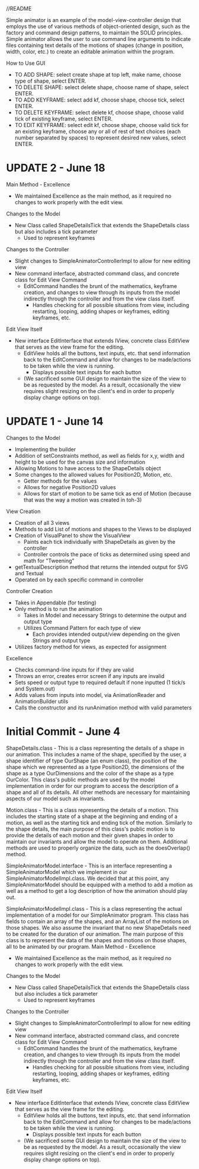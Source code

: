 //README

Simple animator is an example of the model-view-controller design that employs the use of various methods of object-oriented design, such as the factory and command design patterns, to maintain the SOLID principles. Simple animator allows the user to use command line arguments to indicate files containing text details of the motions of shapes (change in position, width, color, etc.) to create an editable animation within the program.

How to Use GUI
  - TO ADD SHAPE: select create shape at top left, make name, choose type of shape, select ENTER.
  - TO DELETE SHAPE: select delete shape, choose name of shape, select ENTER.
  - TO ADD KEYFRAME: select add kf, choose shape, choose tick, select ENTER.
  - TO DELETE KEYFRAME: select delete kf, choose shape, choose valid tick of existing keyframe, select ENTER.
  - TO EDIT KEYFRAME: select edit kf, choose shape, choose valid tick for an existing keyframe,
                      choose any or all of rest of text choices
                      (each number separated by spaces) to represent desired new values, select ENTER.
                     
# UPDATE 2 - June 18 #

Main Method - Excellence
  - We maintained Excellence as the main method, as it required no changes to work properly with the
    edit view.

Changes to the Model
  - New Class called ShapeDetailsTick that extends the ShapeDetails class but also includes a tick
    parameter
    - Used to represent keyframes

Changes to the Controller
  - Slight changes to SimpleAnimatorControllerImpl to allow for new editing view
  - New command interface, abstracted command class, and concrete class for Edit View Command
    - EditCommand handles the brunt of the mathematics, keyframe creation, and changes to view
      through its inputs from the model indirectly through the controller
      and from the view class itself.
      - Handles checking for all possible situations from view, including restarting, looping,
        adding shapes or keyframes, editing keyframes, etc.

Edit View Itself
  - New interface EditInterface that extends IView, concrete class EditView that serves as the view
    frame for the editing.
    - EditView holds all the buttons, text inputs, etc. that send information back to the EditCommand
      and allow for changes to be made/actions to be taken while the view is running.
      - Displays possible text inputs for each button
    - (We sacrificed some GUI design to maintain the size of the view to be as requested by
      the model. As a result, occasionally the view requires slight resizing on the client's end in
      order to properly display change options on top).
                      
# UPDATE 1 - June 14 #

Changes to the Model
  - Implementing the builder
  - Addition of setConstraints method, as well as fields for x,y, width and height to be used
      for the canvas size and information
  - Allowing Motions to have access to the ShapeDetails object
  - Some changes to the allowed values for Position2D, Motion, etc.
    - Getter methods for the values
    - Allows for negative Position2D values
    - Allows for start of motion to be same tick as end of Motion
       (because that was the way a motion was created in toh-3)

View Creation
  - Creation of all 3 views
  - Methods to add List of motions and shapes to the Views to be displayed
  - Creation of VisualPanel to show the VisualView
    - Paints each tick individually with ShapeDetails as given by the controller
    - Controller controls the pace of ticks as determined using speed and math for "Tweening"
  - getTextualDescription method that returns the intended output for SVG and Textual
  - Operated on by each specific command in controller

Controller Creation
  - Takes in Appendable (for testing)
  - Only method is to run the animation
    - Takes in Model and necessary Strings to determine the output and output type
    - Utilizes Command Pattern for each type of view
      - Each provides intended output/view depending on the given Strings and output type
  - Utilizes factory method for views, as expected for assignment

Excellence
  - Checks command-line inputs for if they are valid
  - Throws an error, creates error screen if any inputs are invalid
  - Sets speed or output type to required default if none inputted (1 tick/s and System.out)
  - Adds values from inputs into model, via AnimationReader and AnimationBuilder utils
  - Calls the constructor and its runAnimation method with valid parameters

# Initial Commit - June 4 #

ShapeDetails.class -
This is a class representing the details of a shape in our animation. This includes a
    name of the shape, specified by the user, a shape identifier of type OurShape (an enum class),
    the position of the shape which we represented as a type Position2D, the dimensions of the shape
    as a type OurDimensions and the color of the shape as a type OurColor. This class's public
    methods are used by the model implementation in order for our program to access the description
    of a shape and all of its details. All other methods are necessary for maintaining aspects of
    our model such as invariants.

Motion.class -
This is a class representing the details of a motion. This includes the starting state of a shape at
    the beginning and ending of a motion, as well as the starting tick and ending tick of the
    motion. Similarly to the shape details, the main purpose of this class's public motion is to
    provide the details of each motion and their given shapes in order to maintain our invariants
    and allow the model to operate on them. Additional methods are used to properly organize the
    data, such as the doesOverlap() method.

SimpleAnimatorModel.interface -
This is an interface representing a SimpleAnimatorModel which we implement in our
    SimpleAnimatorModelImpl.class. We decided that at this point, any SimpleAnimatorModel should
    be equipped with a method to add a motion as well as a method to get a log description of how
    the animation should play out.

SimpleAnimatorModelImpl.class -
This is a class representing the actual implementation of a model for our SimpleAnimator program.
    This class has fields to contain an array of the shapes, and an ArrayList of the motions on
    those shapes. We also assume the invariant that no new ShapeDetails need to be created for
    the duration of our animation. The main purpose of this class is to represent the data of the
    shapes and motions on those shapes, all to be animated by our program.
Main Method - Excellence
  - We maintained Excellence as the main method, as it required no changes to work properly with the
    edit view.

Changes to the Model
  - New Class called ShapeDetailsTick that extends the ShapeDetails class but also includes a tick
    parameter
    - Used to represent keyframes

Changes to the Controller
  - Slight changes to SimpleAnimatorControllerImpl to allow for new editing view
  - New command interface, abstracted command class, and concrete class for Edit View Command
    - EditCommand handles the brunt of the mathematics, keyframe creation, and changes to view
      through its inputs from the model indirectly through the controller
      and from the view class itself.
      - Handles checking for all possible situations from view, including restarting, looping,
        adding shapes or keyframes, editing keyframes, etc.

Edit View Itself
  - New interface EditInterface that extends IView, concrete class EditView that serves as the view
    frame for the editing.
    - EditView holds all the buttons, text inputs, etc. that send information back to the EditCommand
      and allow for changes to be made/actions to be taken while the view is running.
      - Displays possible text inputs for each button
    - (We sacrificed some GUI design to maintain the size of the view to be as requested by
      the model. As a result, occasionally the view requires slight resizing on the client's end in
      order to properly display change options on top).
